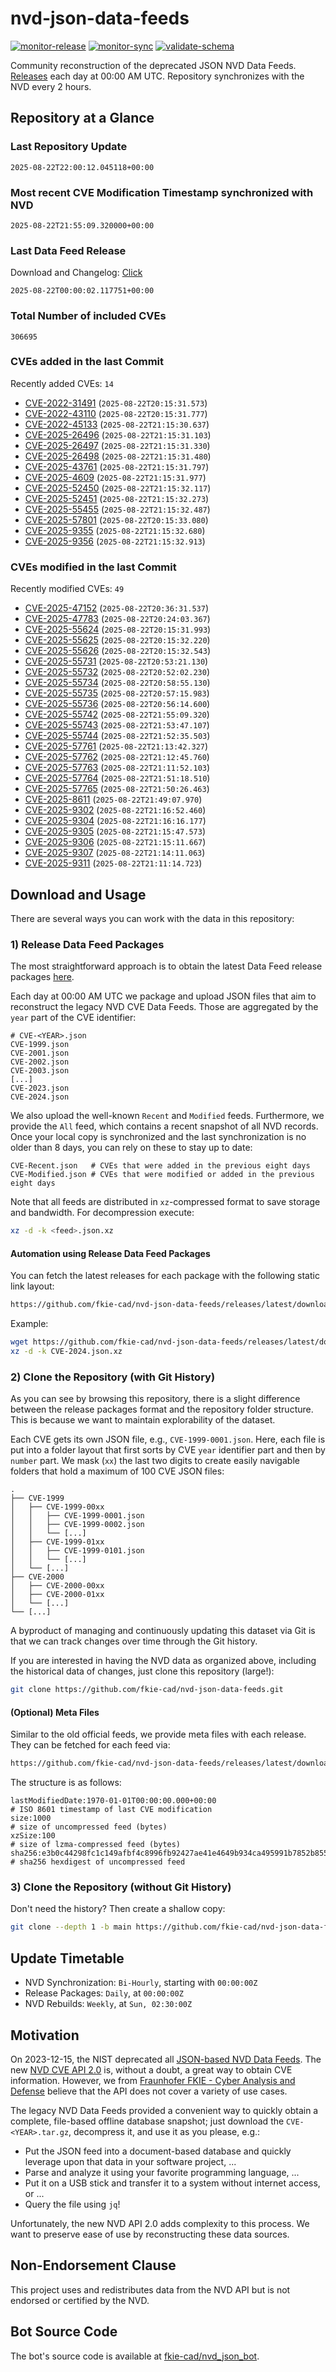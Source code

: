 # nvd-json-data-feeds

[![monitor-release](https://github.com/fkie-cad/nvd-json-data-feeds/actions/workflows/monitor_release.yml/badge.svg)](https://github.com/fkie-cad/nvd-json-data-feeds/actions/workflows/monitor_release.yml)
[![monitor-sync](https://github.com/fkie-cad/nvd-json-data-feeds/actions/workflows/monitor_sync.yml/badge.svg)](https://github.com/fkie-cad/nvd-json-data-feeds/actions/workflows/monitor_sync.yml)
[![validate-schema](https://github.com/fkie-cad/nvd-json-data-feeds/actions/workflows/validate_schema.yml/badge.svg)](https://github.com/fkie-cad/nvd-json-data-feeds/actions/workflows/validate_schema.yml)

Community reconstruction of the deprecated JSON NVD Data Feeds.
[Releases](https://github.com/fkie-cad/nvd-json-data-feeds/releases/latest) each day at 00:00 AM UTC.
Repository synchronizes with the NVD every 2 hours.

## Repository at a Glance

### Last Repository Update

```plain
2025-08-22T22:00:12.045118+00:00
```

### Most recent CVE Modification Timestamp synchronized with NVD

```plain
2025-08-22T21:55:09.320000+00:00
```

### Last Data Feed Release

Download and Changelog: [Click](https://github.com/fkie-cad/nvd-json-data-feeds/releases/latest)

```plain
2025-08-22T00:00:02.117751+00:00
```

### Total Number of included CVEs

```plain
306695
```

### CVEs added in the last Commit

Recently added CVEs: `14`

- [CVE-2022-31491](CVE-2022/CVE-2022-314xx/CVE-2022-31491.json) (`2025-08-22T20:15:31.573`)
- [CVE-2022-43110](CVE-2022/CVE-2022-431xx/CVE-2022-43110.json) (`2025-08-22T20:15:31.777`)
- [CVE-2022-45133](CVE-2022/CVE-2022-451xx/CVE-2022-45133.json) (`2025-08-22T21:15:30.637`)
- [CVE-2025-26496](CVE-2025/CVE-2025-264xx/CVE-2025-26496.json) (`2025-08-22T21:15:31.103`)
- [CVE-2025-26497](CVE-2025/CVE-2025-264xx/CVE-2025-26497.json) (`2025-08-22T21:15:31.330`)
- [CVE-2025-26498](CVE-2025/CVE-2025-264xx/CVE-2025-26498.json) (`2025-08-22T21:15:31.480`)
- [CVE-2025-43761](CVE-2025/CVE-2025-437xx/CVE-2025-43761.json) (`2025-08-22T21:15:31.797`)
- [CVE-2025-4609](CVE-2025/CVE-2025-46xx/CVE-2025-4609.json) (`2025-08-22T21:15:31.977`)
- [CVE-2025-52450](CVE-2025/CVE-2025-524xx/CVE-2025-52450.json) (`2025-08-22T21:15:32.117`)
- [CVE-2025-52451](CVE-2025/CVE-2025-524xx/CVE-2025-52451.json) (`2025-08-22T21:15:32.273`)
- [CVE-2025-55455](CVE-2025/CVE-2025-554xx/CVE-2025-55455.json) (`2025-08-22T21:15:32.487`)
- [CVE-2025-57801](CVE-2025/CVE-2025-578xx/CVE-2025-57801.json) (`2025-08-22T20:15:33.080`)
- [CVE-2025-9355](CVE-2025/CVE-2025-93xx/CVE-2025-9355.json) (`2025-08-22T21:15:32.680`)
- [CVE-2025-9356](CVE-2025/CVE-2025-93xx/CVE-2025-9356.json) (`2025-08-22T21:15:32.913`)


### CVEs modified in the last Commit

Recently modified CVEs: `49`

- [CVE-2025-47152](CVE-2025/CVE-2025-471xx/CVE-2025-47152.json) (`2025-08-22T20:36:31.537`)
- [CVE-2025-47783](CVE-2025/CVE-2025-477xx/CVE-2025-47783.json) (`2025-08-22T20:24:03.367`)
- [CVE-2025-55624](CVE-2025/CVE-2025-556xx/CVE-2025-55624.json) (`2025-08-22T20:15:31.993`)
- [CVE-2025-55625](CVE-2025/CVE-2025-556xx/CVE-2025-55625.json) (`2025-08-22T20:15:32.220`)
- [CVE-2025-55626](CVE-2025/CVE-2025-556xx/CVE-2025-55626.json) (`2025-08-22T20:15:32.543`)
- [CVE-2025-55731](CVE-2025/CVE-2025-557xx/CVE-2025-55731.json) (`2025-08-22T20:53:21.130`)
- [CVE-2025-55732](CVE-2025/CVE-2025-557xx/CVE-2025-55732.json) (`2025-08-22T20:52:02.230`)
- [CVE-2025-55734](CVE-2025/CVE-2025-557xx/CVE-2025-55734.json) (`2025-08-22T20:58:55.130`)
- [CVE-2025-55735](CVE-2025/CVE-2025-557xx/CVE-2025-55735.json) (`2025-08-22T20:57:15.983`)
- [CVE-2025-55736](CVE-2025/CVE-2025-557xx/CVE-2025-55736.json) (`2025-08-22T20:56:14.600`)
- [CVE-2025-55742](CVE-2025/CVE-2025-557xx/CVE-2025-55742.json) (`2025-08-22T21:55:09.320`)
- [CVE-2025-55743](CVE-2025/CVE-2025-557xx/CVE-2025-55743.json) (`2025-08-22T21:53:47.107`)
- [CVE-2025-55744](CVE-2025/CVE-2025-557xx/CVE-2025-55744.json) (`2025-08-22T21:52:35.503`)
- [CVE-2025-57761](CVE-2025/CVE-2025-577xx/CVE-2025-57761.json) (`2025-08-22T21:13:42.327`)
- [CVE-2025-57762](CVE-2025/CVE-2025-577xx/CVE-2025-57762.json) (`2025-08-22T21:12:45.760`)
- [CVE-2025-57763](CVE-2025/CVE-2025-577xx/CVE-2025-57763.json) (`2025-08-22T21:11:52.103`)
- [CVE-2025-57764](CVE-2025/CVE-2025-577xx/CVE-2025-57764.json) (`2025-08-22T21:51:18.510`)
- [CVE-2025-57765](CVE-2025/CVE-2025-577xx/CVE-2025-57765.json) (`2025-08-22T21:50:26.463`)
- [CVE-2025-8611](CVE-2025/CVE-2025-86xx/CVE-2025-8611.json) (`2025-08-22T21:49:07.970`)
- [CVE-2025-9302](CVE-2025/CVE-2025-93xx/CVE-2025-9302.json) (`2025-08-22T21:16:52.460`)
- [CVE-2025-9304](CVE-2025/CVE-2025-93xx/CVE-2025-9304.json) (`2025-08-22T21:16:16.177`)
- [CVE-2025-9305](CVE-2025/CVE-2025-93xx/CVE-2025-9305.json) (`2025-08-22T21:15:47.573`)
- [CVE-2025-9306](CVE-2025/CVE-2025-93xx/CVE-2025-9306.json) (`2025-08-22T21:15:11.667`)
- [CVE-2025-9307](CVE-2025/CVE-2025-93xx/CVE-2025-9307.json) (`2025-08-22T21:14:11.063`)
- [CVE-2025-9311](CVE-2025/CVE-2025-93xx/CVE-2025-9311.json) (`2025-08-22T21:11:14.723`)


## Download and Usage

There are several ways you can work with the data in this repository:

### 1) Release Data Feed Packages

The most straightforward approach is to obtain the latest Data Feed release packages [here](https://github.com/fkie-cad/nvd-json-data-feeds/releases/latest).

Each day at 00:00 AM UTC we package and upload JSON files that aim to reconstruct the legacy NVD CVE Data Feeds.
Those are aggregated by the `year` part of the CVE identifier:

```
# CVE-<YEAR>.json
CVE-1999.json
CVE-2001.json
CVE-2002.json
CVE-2003.json
[...]
CVE-2023.json
CVE-2024.json
```

We also upload the well-known `Recent` and `Modified` feeds.
Furthermore, we provide the `All` feed, which contains a recent snapshot of all NVD records.
Once your local copy is synchronized and the last synchronization is no older than 8 days, you can rely on these to stay up to date:

```plain
CVE-Recent.json   # CVEs that were added in the previous eight days
CVE-Modified.json # CVEs that were modified or added in the previous eight days
```

Note that all feeds are distributed in `xz`-compressed format to save storage and bandwidth.
For decompression execute:

```sh
xz -d -k <feed>.json.xz
```

#### Automation using Release Data Feed Packages

You can fetch the latest releases for each package with the following static link layout:

```sh
https://github.com/fkie-cad/nvd-json-data-feeds/releases/latest/download/CVE-<YEAR>.json.xz
```

Example:

```sh
wget https://github.com/fkie-cad/nvd-json-data-feeds/releases/latest/download/CVE-2024.json.xz
xz -d -k CVE-2024.json.xz
```

### 2) Clone the Repository (with Git History)

As you can see by browsing this repository, there is a slight difference between the release packages format and the repository folder structure.
This is because we want to maintain explorability of the dataset.

Each CVE gets its own JSON file, e.g., `CVE-1999-0001.json`.
Here, each file is put into a folder layout that first sorts by CVE `year` identifier part and then by `number` part.
We mask (`xx`) the last two digits to create easily navigable folders that hold a maximum of 100 CVE JSON files:

```plain
.
├── CVE-1999
│   ├── CVE-1999-00xx
│   │   ├── CVE-1999-0001.json
│   │   ├── CVE-1999-0002.json
│   │   └── [...]
│   ├── CVE-1999-01xx
│   │   ├── CVE-1999-0101.json
│   │   └── [...]
│   └── [...]
├── CVE-2000
│   ├── CVE-2000-00xx
│   ├── CVE-2000-01xx
│   └── [...]
└── [...]
```

A byproduct of managing and continuously updating this dataset via Git is that we can track changes over time through the Git history.

If you are interested in having the NVD data as organized above, including the historical data of changes, just clone this repository (large!):

```sh
git clone https://github.com/fkie-cad/nvd-json-data-feeds.git
```

#### (Optional) Meta Files

Similar to the old official feeds, we provide meta files with each release. They can be fetched for each feed via:

```sh
https://github.com/fkie-cad/nvd-json-data-feeds/releases/latest/download/CVE-<YEAR>.meta
```

The structure is as follows:

```plain
lastModifiedDate:1970-01-01T00:00:00.000+00:00                          # ISO 8601 timestamp of last CVE modification
size:1000                                                               # size of uncompressed feed (bytes)
xzSize:100                                                              # size of lzma-compressed feed (bytes)
sha256:e3b0c44298fc1c149afbf4c8996fb92427ae41e4649b934ca495991b7852b855 # sha256 hexdigest of uncompressed feed
```

### 3) Clone the Repository (without Git History)

Don't need the history? Then create a shallow copy:

```sh
git clone --depth 1 -b main https://github.com/fkie-cad/nvd-json-data-feeds.git
```


## Update Timetable

* NVD Synchronization: `Bi-Hourly`, starting with `00:00:00Z`
* Release Packages: `Daily`, at `00:00:00Z`
* NVD Rebuilds: `Weekly`, at `Sun, 02:30:00Z`


## Motivation

On 2023-12-15, the NIST deprecated all [JSON-based NVD Data Feeds](https://nvd.nist.gov/vuln/data-feeds#divRetirementBanner-1).
The new [NVD CVE API 2.0](https://nvd.nist.gov/developers/vulnerabilities) is, without a doubt, a great way to obtain CVE information.
However, we from [Fraunhofer FKIE - Cyber Analysis and Defense](https://www.fkie.fraunhofer.de/en/departments/cad.html) believe that the API does not cover a variety of use cases.

The legacy NVD Data Feeds provided a convenient way to quickly obtain a complete, file-based offline database snapshot; just download the `CVE-<YEAR>.tar.gz`, decompress it, and use it as you please, e.g.:

- Put the JSON feed into a document-based database and quickly leverage upon that data in your software project, ...
- Parse and analyze it using your favorite programming language, ...
- Put it on a USB stick and transfer it to a system without internet access, or ...
- Query the file using `jq`!

Unfortunately, the new NVD API 2.0 adds complexity to this process.
We want to preserve ease of use by reconstructing these data sources.

## Non-Endorsement Clause

This project uses and redistributes data from the NVD API but is not endorsed or certified by the NVD.

## Bot Source Code

The bot's source code is available at [fkie-cad/nvd\_json\_bot](https://github.com/fkie-cad/nvd_json_bot).